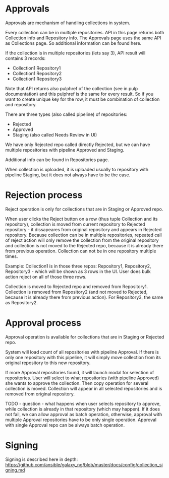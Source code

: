 # Approvals
Approvals are mechanism of handling collections in system.

Every collection can be in multiple repositories. API in this page returns both Collection info and Repository info. The Approvals page
uses the same API as Collections page. So additional information can be found here.

If the collection is in multiple repositories (lets say 3), API result will contains 3 records:

 - Collection1 Repository1 <br>
 - Collection1 Repository2 <br>
 - Collection1 Repository3 <br>

Note that API returns also pulphref of the collection (see in pulp documentation) and this pulphref is the same for every result. So if you
want to create unique key for the row, it must be combination of collection and repository.

There are three types (also called pipeline) of repositories:

 - Rejected <br>
 - Approved <br>
 - Staging (also called Needs Review in UI) <br>

We have only Rejected repo called directly Rejected, but we can have multiple repositories with pipeline Approved and Staging.

Additional info can be found in Repositories page.

When collection is uploaded, it is uploaded usually to repository with pipeline Staging, but it does not always have to be the case.

# Rejection process
Reject operation is only for collections that are in Staging or Approved repo.

When user clicks the Reject button on a row (thus tuple Collection and its repository), collection is moved from current repository to Rejected repository - it dissapeares from original repository and appears in Rejected repository. Because collection can be in multiple repositories, repeated call of reject action will only remove the collection from the original repository and collection is not moved to the Rejected repo, because it is already there from previous operation. Collection can not be in one repository multiple times.

Example:
Collection1 is in those three repos: Repository1, Repository2, Repository3 - which will be shown as 3 rows in the UI. User does bulk action reject on all of those three rows.

Collection is moved to Rejected repo and removed from Repository1.
Collection is removed from Repository2 (and not moved to Rejected, because it is already there from previous action).
For Repository3, the same as Repository2.

# Approval process
Approval operation is available for collections that are in Staging or Rejected repo.

System will load count of all repositories with pipeline Approval. If there is only one repository with this pipeline, it will simply
move collection from its original repository to this new repository.

If more Approval repositories found, it will launch modal for selection of repositories.
User will select to what repositories (with pipeline Approved) she wants to approve the collection. Then copy operation for several collection is moved. Collection will appear in all selected repositories and is removed from original repository.

TODO - question - what happens when user selects repository to approve, while collection is already in that repository (which may happen).
If it does not fail, we can allow approval as batch operation, otherwise, approval with multiple Approval repositories have to be only single operation. Approval with single Approval repo can be always batch operation.

# Signing

Signing is described here in depth:
https://github.com/ansible/galaxy_ng/blob/master/docs/config/collection_signing.md
